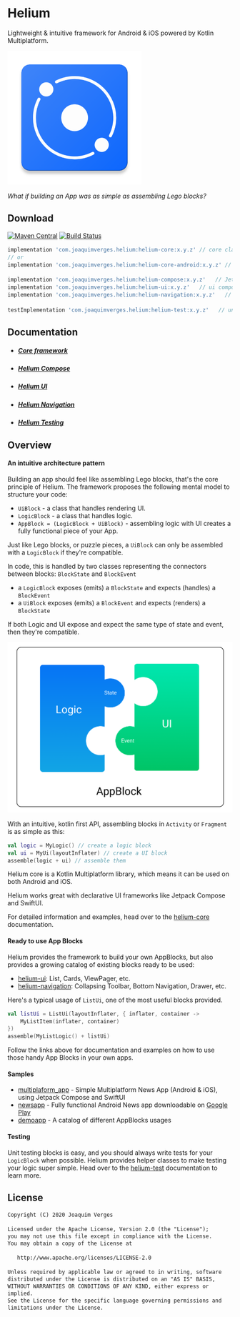 # Helium

Lightweight & intuitive framework for Android & iOS powered by Kotlin Multiplatform.

<img src="docs/images/ic_launcher.png" width="300">

*What if building an App was as simple as assembling Lego blocks?*

## Download

[![Maven Central](https://img.shields.io/maven-central/v/com.joaquimverges.helium/helium-core.svg?label=Maven%20Central)](https://search.maven.org/search?q=g:com.joaquimverges.helium) [![Build Status](https://app.bitrise.io/app/9b5a174b9921d71f/status.svg?token=OXeY3aZX53ttCYvqZjEjqw&branch=master)](https://app.bitrise.io/app/9b5a174b9921d71f)
```groovy
implementation 'com.joaquimverges.helium:helium-core:x.y.z' // core classes (Kotlin Multiplatform project)
// or
implementation 'com.joaquimverges.helium:helium-core-android:x.y.z' // core classes (Android project)

implementation 'com.joaquimverges.helium:helium-compose:x.y.z'   // Jetpack Compose integration (Android)
implementation 'com.joaquimverges.helium:helium-ui:x.y.z'   // ui components (Android)
implementation 'com.joaquimverges.helium:helium-navigation:x.y.z'   // navigation components (Android)

testImplementation 'com.joaquimverges.helium:helium-test:x.y.z'   // unit test helper classes (Android)
```

## Documentation

- ##### [Core framework](/helium-core)
- ##### [Helium Compose](/helium-compose)
- ##### [Helium UI](/helium-ui)
- ##### [Helium Navigation](/helium-navigation)
- ##### [Helium Testing](/helium-test)

## Overview

#### An intuitive architecture pattern

Building an app should feel like assembling Lego blocks, that's the core principle of Helium. The framework proposes the following mental model to structure your code:

- `UiBlock` - a class that handles rendering UI.
- `LogicBlock` - a class that handles logic.
- `AppBlock = (LogicBlock + UiBlock)` - assembling logic with UI creates a fully functional piece of your App.  

Just like Lego blocks, or puzzle pieces, a `UiBlock` can only be assembled with a `LogicBlock` if they're compatible.

In code, this is handled by two classes representing the connectors between blocks: `BlockState` and `BlockEvent`

- a `LogicBlock` exposes (emits) a `BlockState` and expects (handles) a `BlockEvent`
- a `UiBlock` exposes (emits) a `BlockEvent` and expects (renders) a `BlockState`

If both Logic and UI expose and expect the same type of state and event, then they're compatible.

<img src="docs/images/helium_arch_diagram.png" width="600">

With an intuitive, kotlin first API, assembling blocks in `Activity` or `Fragment` is as simple as this:

```kotlin
val logic = MyLogic() // create a logic block
val ui = MyUi(layoutInflater) // create a UI block
assemble(logic + ui) // assemble them
```

Helium core is a Kotlin Multiplatform library, which means it can be used on both Android and iOS.

Helium works great with declarative UI frameworks like Jetpack Compose and SwiftUI.

For detailed information and examples, head over to the [helium-core](/helium-core) documentation.

#### Ready to use App Blocks

Helium provides the framework to build your own AppBlocks, but also provides a growing catalog of existing blocks ready to be used:

- [helium-ui](/helium-ui): List, Cards, ViewPager, etc.
- [helium-navigation](/helium-navigation): Collapsing Toolbar, Bottom Navigation, Drawer, etc.  

Here's a typical usage of `ListUi`, one of the most useful blocks provided.

```kotlin
val listUi = ListUi(layoutInflater, { inflater, container ->
    MyListItem(inflater, container)
})
assemble(MyListLogic() + listUi)
```

Follow the links above for documentation and examples on how to use those handy App Blocks in your own apps.

#### Samples

- [multiplaform_app](/samples/multiplaform_app) - Simple Multiplatform News App (Android & iOS), using Jetpack Compose and SwiftUI
- [newsapp](/samples/newsapp) - Fully functional Android News app downloadable on [Google Play](https://play.google.com/store/apps/details?id=com.jv.news)
- [demoapp](/samples/demoapp) - A catalog of different AppBlocks usages

#### Testing

Unit testing blocks is easy, and you should always write tests for your `LogicBlock` when possible. Helium provides helper classes to make testing your logic super simple. Head over to the [helium-test](/helium-test) documentation to learn more.

## License

```
Copyright (C) 2020 Joaquim Verges

Licensed under the Apache License, Version 2.0 (the "License");
you may not use this file except in compliance with the License.
You may obtain a copy of the License at

   http://www.apache.org/licenses/LICENSE-2.0

Unless required by applicable law or agreed to in writing, software
distributed under the License is distributed on an "AS IS" BASIS,
WITHOUT WARRANTIES OR CONDITIONS OF ANY KIND, either express or implied.
See the License for the specific language governing permissions and
limitations under the License.
```
